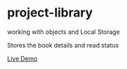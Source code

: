 # project-library

working with objects and Local Storage

Stores the book details and read status

[Live Demo](https://hrs070.github.io/project-library/)

